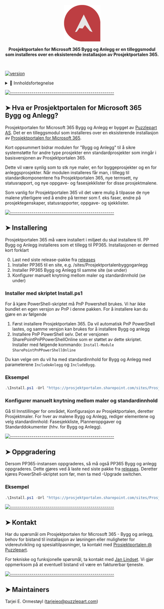 <!-- ⚠️ This README has been generated from the file(s) ".README" ⚠️--><p align="center">
  <img src="https://github.com/Puzzlepart/prosjektportalen365/blob/main/assets/PP365%20Piktogram%20Flat%20DIGITAL.png" alt="Logo" width="119" height="119" />
</p> <p align="center">
  <b>Prosjektportalen for Microsoft 365 Bygg og Anlegg er en tilleggsmodul som installeres over en eksisterende installasjon av Prosjektportalen 365.</b></br>
  <sub><sub>
</p>

<br />


[![version](https://img.shields.io/badge/version-1.0.3-green.svg)](https://semver.org)

<details>
<summary>📖 Innholdsfortegnelse</summary>
<br />

[![-----------------------------------------------------](https://raw.githubusercontent.com/andreasbm/readme/master/assets/lines/cut.png)](#table-of-contents)

## ➤ Table of Contents

* [➤ Hva er Prosjektportalen for Microsoft 365 Bygg og Anlegg?](#-hva-er-prosjektportalen-for-microsoft-365-bygg-og-anlegg)
* [➤ Installering](#-installering)
	* [Installer med skriptet Install.ps1](#installer-med-skriptet-installps1)
	* [Eksempel](#eksempel)
	* [Konfigurer manuelt knytning mellom maler og standardinnhold](#konfigurer-manuelt-knytning-mellom-maler-og-standardinnhold)
* [➤ Oppgradering](#-oppgradering)
	* [Eksempel](#eksempel-1)
* [➤ Kontakt](#-kontakt)
* [➤ Maintainers](#-maintainers)
</details>


[![-----------------------------------------------------](https://raw.githubusercontent.com/andreasbm/readme/master/assets/lines/cut.png)](#hva-er-prosjektportalen-for-microsoft-365-bygg-og-anlegg)

## ➤ Hva er Prosjektportalen for Microsoft 365 Bygg og Anlegg?

Prosjektportalen for Microsoft 365 Bygg og Anlegg er bygget av <a href="http://www.puzzlepart.com">Puzzlepart AS</a>. Det er en tilleggsmodul som installeres over en eksisterende installasjon av <a href="https://github.com/Puzzlepart/prosjektportalen365">Prosjektportalen for Microsoft 365</a>.

Kort oppsummert bidrar modulen for "Bygg og Anlegg" til å sikre systemstøtte for andre type prosjekter enn standardprosjekter som inngår i basisversjonen av Prosjektportalen 365.

Dette vil være synlig som to stk nye maler, en for byggeprosjekter og en for anleggsprosjekter.
Når modulen installeres får man, i tillegg til standardkomponentene fra Prosjektportalen 365, nye termsett, ny statusrapport, og nye oppgave- og fasesjekklister for disse prosjektmalene.

Som vanlig for Prosjektportalen 365 vil det være mulig å tilpasse de nye malene ytterligere ved å endre på termer som f. eks faser, endre på prosjektegenskaper, statusrapporter, oppgave- og sjekklister. 


[![-----------------------------------------------------](https://raw.githubusercontent.com/andreasbm/readme/master/assets/lines/cut.png)](#installering)

## ➤ Installering

Prosjektportalen 365 må være installert i miljøet du skal installere til. PP Bygg og Anlegg installeres som et tillegg til PP365. Installasjonen er dermed kort forklart

0. Last ned siste release-pakke fra [releases](https://github.com/Puzzlepart/prosjektportalen365-bygganlegg/releases)
1. Installer PP365 til en site, e.g. /sites/Prosjektportalenbyggoganlegg
2. Installer PP365 Bygg og Anlegg til samme site (se under)
3. Konfigurer manuelt knytning mellom maler og standardinnhold (se under)

### Installer med skriptet Install.ps1

For å kjøre PowerShell-skriptet må PnP Powershell brukes. Vi har ikke bundlet en egen versjon av PnP i denne pakken. For å installere kan du gjøre en av følgende

1. Først installere Prosjektportalen 365. Da vil automatisk PnP PowerShell lastes, og samme versjon kan brukes for å installere Bygg og anlegg
2. Installere PnP PowerShell selv. Det er versjonen SharePointPnPPowerShellOnline som er støttet av dette skriptet. Installer med følgende kommando: `Install-Module SharePointPnPPowerShellOnline`

Du kan velge om du vil ha med standardinnhold for Bygg og Anlegg med parameterene `IncludeAnlegg` og `IncludeBygg`.

### Eksempel

```PowerShell
.\Install.ps1 -Url "https://prosjektportalen.sharepoint.com/sites/Prosjektportalenbyggoganlegg" -UseWebLogin -IncludeBygg -IncludeAnlegg
```

### Konfigurer manuelt knytning mellom maler og standardinnhold

Gå til Innstillinger for området, Konfigurasjon av Prosjektportalen, deretter Prosjektmaler. For hver av malene Bygg og Anlegg, rediger elementene og velg standardinnhold: Fasesjekkliste, Planneroppgaver og Standarddokumenter (hhv. for Bygg og Anlegg).


[![-----------------------------------------------------](https://raw.githubusercontent.com/andreasbm/readme/master/assets/lines/cut.png)](#oppgradering)

## ➤ Oppgradering

Dersom PP365-instansen oppgraderes, så må også PP365 Bygg og anlegg oppgraderes. Dette gjøres ved å laste ned siste pakke fra [releases](https://github.com/Puzzlepart/prosjektportalen365-bygganlegg/releases). Deretter kjøres PowerShell-skriptet som før, men ta med -Upgrade switchen.

### Eksempel

```PowerShell
.\Install.ps1 -Url "https://prosjektportalen.sharepoint.com/sites/Prosjektportalenbyggoganlegg" -UseWebLogin -Upgrade -IncludeBygg -IncludeAnlegg
```


[![-----------------------------------------------------](https://raw.githubusercontent.com/andreasbm/readme/master/assets/lines/cut.png)](#kontakt)

## ➤ Kontakt

Har du spørsmål om Prosjektportalen for Microsoft 365 - Bygg og anlegg, behov for bistand til installasjon av løsningen eller muligheter for videreutvikling og spesialtilpasninger, ta kontakt med <a href="mailto:prosjektportalen@puzzlepart.com">Prosjektportalen @ Puzzlepart</a>.

For tekniske og funksjonelle spørsmål, ta kontakt med <a href="mailto:jan.lindset@puzzlepart.com">Jan Lindset</a>. Vi gjør oppmerksom på at eventuell bistand vil være en fakturerbar tjeneste. 


[![-----------------------------------------------------](https://raw.githubusercontent.com/andreasbm/readme/master/assets/lines/cut.png)](#maintainers)

## ➤ Maintainers

Tarjei E. Ormestøyl (tarjeieo@puzzlepart.com)
